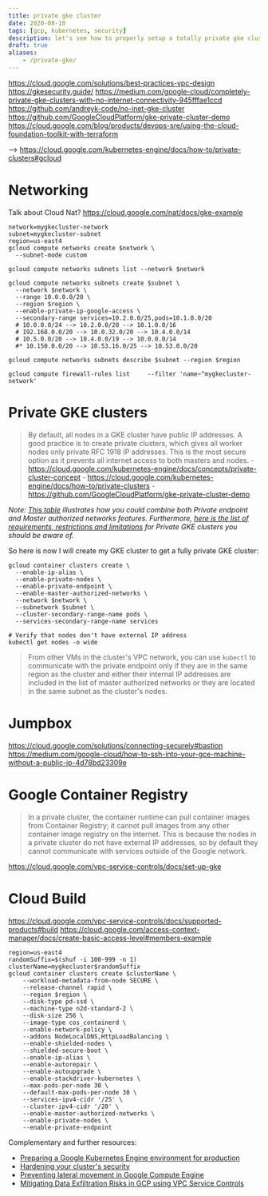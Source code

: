 ```yaml
---
title: private gke cluster
date: 2020-08-10
tags: [gcp, kubernetes, security]
description: let's see how to properly setup a totally private gke cluster
draft: true
aliases:
    - /private-gke/
---
```

https://cloud.google.com/solutions/best-practices-vpc-design
https://gkesecurity.guide/
https://medium.com/google-cloud/completely-private-gke-clusters-with-no-internet-connectivity-945fffae1ccd
https://github.com/andreyk-code/no-inet-gke-cluster
https://github.com/GoogleCloudPlatform/gke-private-cluster-demo
https://cloud.google.com/blog/products/devops-sre/using-the-cloud-foundation-toolkit-with-terraform

--> https://cloud.google.com/kubernetes-engine/docs/how-to/private-clusters#gcloud

# Networking

Talk about Cloud Nat? https://cloud.google.com/nat/docs/gke-example

```
network=mygkecluster-network
subnet=mygkecluster-subnet
region=us-east4
gcloud compute networks create $network \
  --subnet-mode custom

gcloud compute networks subnets list --network $network

gcloud compute networks subnets create $subnet \
  --network $network \
  --range 10.0.0.0/20 \
  --region $region \
  --enable-private-ip-google-access \
  --secondary-range services=10.2.0.0/25,pods=10.1.0.0/20
  # 10.0.0.0/24 --> 10.2.0.0/20 --> 10.1.0.0/16
  # 192.168.0.0/20 --> 10.0.32.0/20 --> 10.4.0.0/14
  # 10.5.0.0/20 --> 10.4.0.0/19 --> 10.0.0.0/14
  #* 10.150.0.0/20 --> 10.53.16.0/25 --> 10.53.0.0/20

gcloud compute networks subnets describe $subnet --region $region

gcloud compute firewall-rules list     --filter 'name~^mygkecluster-network'
```

# Private GKE clusters

> By default, all nodes in a GKE cluster have public IP addresses. A good practice is to create private clusters, which gives all worker nodes only private RFC 1918 IP addresses. This is the most secure option as it prevents all internet access to both masters and nodes.
    - https://cloud.google.com/kubernetes-engine/docs/concepts/private-cluster-concept
    - https://cloud.google.com/kubernetes-engine/docs/how-to/private-clusters
    - https://github.com/GoogleCloudPlatform/gke-private-cluster-demo

_Note: [This table](https://cloud.google.com/kubernetes-engine/docs/concepts/private-cluster-concept#overview) illustrates how you could combine both Private endpoint and Master authorized networks features. Furthermore, [here is the list of requirements, restrictions and limitations](https://cloud.google.com/kubernetes-engine/docs/how-to/private-clusters#req_res_lim) for Private GKE clusters you should be aware of._

So here is now I will create my GKE cluster to get a fully private GKE cluster:
```
gcloud container clusters create \
  --enable-ip-alias \
  --enable-private-nodes \
  --enable-private-endpoint \
  --enable-master-authorized-networks \
  --network $network \
  --subnetwork $subnet \
  --cluster-secondary-range-name pods \
  --services-secondary-range-name services

# Verify that nodes don't have external IP address
kubectl get nodes -o wide
```

> From other VMs in the cluster's VPC network, you can use `kubectl` to communicate with the private endpoint only if they are in the same region as the cluster and either their internal IP addresses are included in the list of master authorized networks or they are located in the same subnet as the cluster's nodes.

# Jumpbox

https://cloud.google.com/solutions/connecting-securely#bastion
https://medium.com/google-cloud/how-to-ssh-into-your-gce-machine-without-a-public-ip-4d78bd23309e

# Google Container Registry

> In a private cluster, the container runtime can pull container images from Container Registry; it cannot pull images from any other container image registry on the internet. This is because the nodes in a private cluster do not have external IP addresses, so by default they cannot communicate with services outside of the Google network.

https://cloud.google.com/vpc-service-controls/docs/set-up-gke

# Cloud Build

https://cloud.google.com/vpc-service-controls/docs/supported-products#build
https://cloud.google.com/access-context-manager/docs/create-basic-access-level#members-example

```
region=us-east4
randomSuffix=$(shuf -i 100-999 -n 1)
clusterName=mygkecluster$randomSuffix
gcloud container clusters create $clusterName \
    --workload-metadata-from-node SECURE \
    --release-channel rapid \
    --region $region \
    --disk-type pd-ssd \
    --machine-type n2d-standard-2 \
    --disk-size 256 \
    --image-type cos_containerd \
    --enable-network-policy \
    --addons NodeLocalDNS,HttpLoadBalancing \
    --enable-shielded-nodes \
    --shielded-secure-boot \
    --enable-ip-alias \
    --enable-autorepair \
    --enable-autoupgrade \
    --enable-stackdriver-kubernetes \
    --max-pods-per-node 30 \
    --default-max-pods-per-node 30 \
    --services-ipv4-cidr '/25' \
    --cluster-ipv4-cidr '/20' \
    --enable-master-authorized-networks \
    --enable-private-nodes \
    --enable-private-endpoint
```

Complementary and further resources:
- [Preparing a Google Kubernetes Engine environment for production](https://cloud.google.com/solutions/prep-kubernetes-engine-for-prod)
- [Hardening your cluster's security](https://cloud.google.com/kubernetes-engine/docs/how-to/hardening-your-cluster)
- [Preventing lateral movement in Google Compute Engine](https://cloud.google.com/blog/products/identity-security/preventing-lateral-movement-in-google-compute-engine)
- [Mitigating Data Exfiltration Risks in GCP using VPC Service Controls](https://medium.com/google-cloud/mitigating-data-exfiltration-risks-in-gcp-using-vpc-service-controls-part-1-82e2b440197)

